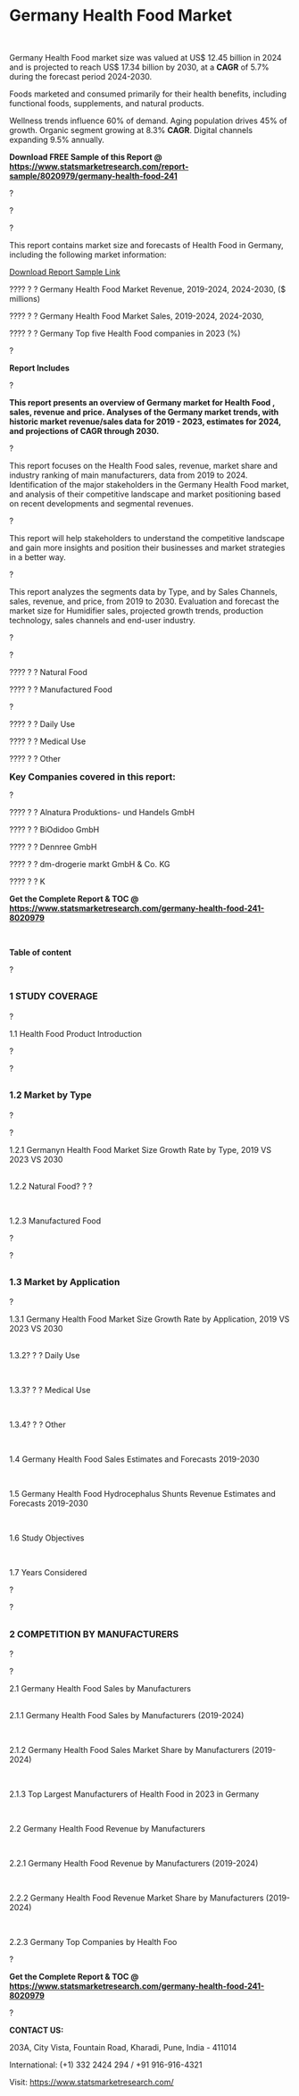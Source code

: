 <h1>Germany Health Food Market</h1><br/><p>Germany Health Food market size was valued at US$ 12.45 billion in 2024 and is projected to reach US$ 17.34 billion by 2030, at a <strong>CAGR</strong> of 5.7% during the forecast period 2024-2030.</p>
 
 
 
 <p>Foods marketed and consumed primarily for their health benefits, including functional foods, supplements, and natural products.</p>
 
 
 
 <p>Wellness trends influence 60% of demand. Aging population drives 45% of growth. Organic segment growing at 8.3% <strong>CAGR</strong>. Digital channels expanding 9.5% annually.</p>
 
 
 
 <div><b>Download FREE Sample of this Report @ <a href="https://www.statsmarketresearch.com/download-free-sample/8020979/germany-health-food-241">https://www.statsmarketresearch.com/report-sample/8020979/germany-health-food-241</a></b></div>
 
 
 
 <p>? </p>
 
 
 
 <p>? </p>
 
 
 
 <p>? </p>
 
 
 
 <p>This report contains market size and forecasts of Health Food in Germany, including the following market information:</p>
 
 
 
 <p><a href="https://www.statsmarketresearch.com/download-free-sample/8020979/germany-health-food-241">Download Report Sample Link</a></p>
 
 
 
 <p>???? ? ? Germany Health Food Market Revenue, 2019-2024, 2024-2030, ($ millions)</p>
 
 
 
 <p>???? ? ? Germany Health Food Market Sales, 2019-2024, 2024-2030,</p>
 
 
 
 <p>???? ? ? Germany Top five Health Food companies in 2023 (%)</p>
 
 
 
 <p>? </p>
 
 
 
 <p><strong>Report Includes</strong></p>
 
 
 
 <p>? </p>
 
 
 
 <p><strong>This report presents an overview of Germany market for Health Food , sales, revenue and price. Analyses of the Germany market trends, with historic market revenue/sales data for 2019 - 2023, estimates for 2024, and projections of <strong>CAGR</strong> through 2030.</strong></p>
 
 
 
 <p>? </p>
 
 
 
 <p>This report focuses on the Health Food sales, revenue, market share and industry ranking of main manufacturers, data from 2019 to 2024. Identification of the major stakeholders in the Germany Health Food market, and analysis of their competitive landscape and market positioning based on recent developments and segmental revenues.</p>
 
 
 
 <p>? </p>
 
 
 
 <p>This report will help stakeholders to understand the competitive landscape and gain more insights and position their businesses and market strategies in a better way.</p>
 
 
 
 <p>? </p>
 
 
 
 <p>This report analyzes the segments data by Type, and by Sales Channels, sales, revenue, and price, from 2019 to 2030. Evaluation and forecast the market size for Humidifier sales, projected growth trends, production technology, sales channels and end-user industry.</p>
 
 
 
 <p>? </p>
 
 
 
 <p>? </p>
 
 
 
 <p>???? ? ? Natural Food</p>
 
 
 
 <p>???? ? ? Manufactured Food</p>
 
 
 
 <p>? </p>
 
 
 
 <p>???? ? ? Daily Use</p>
 
 
 
 <p>???? ? ? Medical Use</p>
 
 
 
 <p>???? ? ? Other</p>
 
 
 
 <p><span style="font-size:16px"><strong>Key Companies covered in this report:</strong></span></p>
 
 
 
 <p>? </p>
 
 
 
 <p>???? ? ? Alnatura Produktions- und Handels GmbH</p>
 
 
 
 <p>???? ? ? BiOdidoo GmbH</p>
 
 
 
 <p>???? ? ? Dennree GmbH</p>
 
 
 
 <p>???? ? ? dm-drogerie markt GmbH & Co. KG</p>
 
 
 
 <p>???? ? ? K</p>
 
 
 
 <div><b>Get the Complete Report & TOC @ <a href="https://www.statsmarketresearch.com/germany-health-food-241-8020979">https://www.statsmarketresearch.com/germany-health-food-241-8020979</a></b></div>
 
 
 
 <p><br />
 
 <b>Table of content</b></p>
 
 
 
 <p>? </p>
 
 
 
 <h2><span style="font-size:16px"><strong>1 STUDY COVERAGE</strong></span></h2>
 
 
 
 <p>? </p>
 
 
 
 <p>1.1 Health Food Product Introduction</p>
 
 
 
 <p>? </p>
 
 
 
 <p>? </p>
 
 
 
 <h2><span style="font-size:16px"><strong>1.2 Market by Type</strong></span></h2>
 
 
 
 <p>? </p>
 
 
 
 <p>? </p>
 
 
 
 <p>1.2.1 Germanyn Health Food Market Size Growth Rate by Type, 2019 VS 2023 VS 2030<br />
 
 <br />
 
 1.2.2 Natural Food? ? ? <br />
 
 <br />
 
 1.2.3 Manufactured Food<br />
 
 ? </p>
 
 
 
 <p>? </p>
 
 
 
 <h2><span style="font-size:16px"><strong>1.3 Market by Application</strong></span></h2>
 
 
 
 <p>? </p>
 
 
 
 <p>1.3.1 Germany Health Food Market Size Growth Rate by Application, 2019 VS 2023 VS 2030<br />
 
 <br />
 
 1.3.2? ? ? Daily Use<br />
 
 <br />
 
 1.3.3? ? ? Medical Use<br />
 
 <br />
 
 1.3.4? ? ? Other<br />
 
 <br />
 
 1.4 Germany Health Food Sales Estimates and Forecasts 2019-2030<br />
 
 <br />
 
 1.5 Germany Health Food Hydrocephalus Shunts Revenue Estimates and Forecasts 2019-2030<br />
 
 <br />
 
 1.6 Study Objectives<br />
 
 <br />
 
 1.7 Years Considered</p>
 
 
 
 <p>? </p>
 
 
 
 <p>? </p>
 
 
 
 <h2><span style="font-size:16px"><strong>2 COMPETITION BY MANUFACTURERS</strong></span></h2>
 
 
 
 <p>? </p>
 
 
 
 <p>? </p>
 
 
 
 <p>2.1 Germany Health Food Sales by Manufacturers<br />
 
 <br />
 
 2.1.1 Germany Health Food Sales by Manufacturers (2019-2024)<br />
 
 <br />
 
 2.1.2 Germany Health Food Sales Market Share by Manufacturers (2019-2024)<br />
 
 <br />
 
 2.1.3 Top Largest Manufacturers of Health Food in 2023 in Germany<br />
 
 <br />
 
 2.2 Germany Health Food Revenue by Manufacturers<br />
 
 <br />
 
 2.2.1 Germany Health Food Revenue by Manufacturers (2019-2024)<br />
 
 <br />
 
 2.2.2 Germany Health Food Revenue Market Share by Manufacturers (2019-2024)<br />
 
 <br />
 
 2.2.3 Germany Top Companies by Health Foo</p>
 
 
 
 <p>? </p>
 
 
 
 <div><b>Get the Complete Report & TOC @ <a href="https://www.statsmarketresearch.com/germany-health-food-241-8020979">https://www.statsmarketresearch.com/germany-health-food-241-8020979</a></b></div>
 
 
 
 <p>? </p>
 
 
 
 <p><b>CONTACT US:</b><br />
 
 203A, City Vista, Fountain Road, Kharadi, Pune, India - 411014<br />
 
 International: (+1) 332 2424 294 / +91 916-916-4321<br />
 
 Visit: <a href="https://www.statsmarketresearch.com/">https://www.statsmarketresearch.com/</a></p>